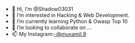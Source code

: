 - 👋 Hi, I’m @Shadow03031
- 👀 I’m interested in Hacking & Web Development.
- 🌱 I’m currently learning Python & Owasp Top 10
- 💞️ I’m looking to collaborate on ...
- 📫 My Instagram:-@muxamil.9

<!---
Shadow03031/Shadow03031 is a ✨ special ✨ repository because its `README.md` (this file) appears on your GitHub profile.
You can click the Preview link to take a look at your changes.
--->
